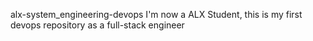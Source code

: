  alx-system_engineering-devops
I'm now a ALX Student, this is my first devops repository as a full-stack engineer 

